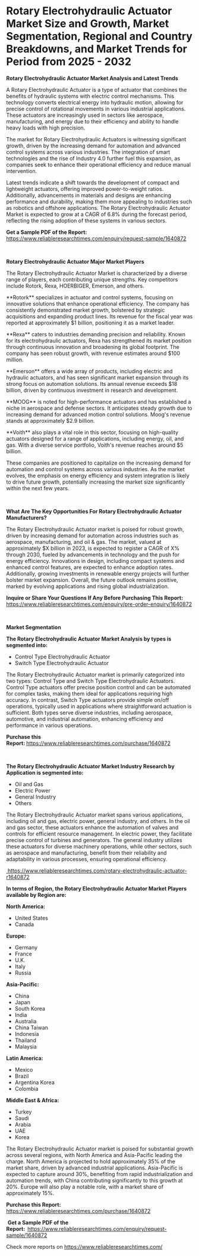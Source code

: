 <p><h1>Rotary Electrohydraulic Actuator Market Size and Growth, Market Segmentation, Regional and Country Breakdowns, and Market Trends for Period from 2025 -  2032</h1></p><p><strong>Rotary Electrohydraulic Actuator Market Analysis and Latest Trends</strong></p>
<p><p>A Rotary Electrohydraulic Actuator is a type of actuator that combines the benefits of hydraulic systems with electric control mechanisms. This technology converts electrical energy into hydraulic motion, allowing for precise control of rotational movements in various industrial applications. These actuators are increasingly used in sectors like aerospace, manufacturing, and energy due to their efficiency and ability to handle heavy loads with high precision.</p><p>The market for Rotary Electrohydraulic Actuators is witnessing significant growth, driven by the increasing demand for automation and advanced control systems across various industries. The integration of smart technologies and the rise of Industry 4.0 further fuel this expansion, as companies seek to enhance their operational efficiency and reduce manual intervention.</p><p>Latest trends indicate a shift towards the development of compact and lightweight actuators, offering improved power-to-weight ratios. Additionally, advancements in materials and designs are enhancing performance and durability, making them more appealing to industries such as robotics and offshore applications. The Rotary Electrohydraulic Actuator Market is expected to grow at a CAGR of 6.8% during the forecast period, reflecting the rising adoption of these systems in various sectors.</p></p>
<p><strong>Get a Sample PDF of the Report:&nbsp;</strong> <a href="https://www.reliableresearchtimes.com/enquiry/request-sample/1640872?utm_campaign=2222&utm_medium=2&utm_source=Github&utm_content=ia&utm_term=11042025&utm_id=rotary-electrohydraulic-actuator">https://www.reliableresearchtimes.com/enquiry/request-sample/1640872</a></p>
<p>&nbsp;</p>
<p><strong>Rotary Electrohydraulic Actuator Major Market Players</strong></p>
<p><p>The Rotary Electrohydraulic Actuator Market is characterized by a diverse range of players, each contributing unique strengths. Key competitors include Rotork, Rexa, HOERBIGER, Emerson, and others.</p><p>**Rotork** specializes in actuator and control systems, focusing on innovative solutions that enhance operational efficiency. The company has consistently demonstrated market growth, bolstered by strategic acquisitions and expanding product lines. Its revenue for the fiscal year was reported at approximately $1 billion, positioning it as a market leader.</p><p>**Rexa** caters to industries demanding precision and reliability. Known for its electrohydraulic actuators, Rexa has strengthened its market position through continuous innovation and broadening its global footprint. The company has seen robust growth, with revenue estimates around $100 million.</p><p>**Emerson** offers a wide array of products, including electric and hydraulic actuators, and has seen significant market expansion through its strong focus on automation solutions. Its annual revenue exceeds $18 billion, driven by continuous investment in research and development.</p><p>**MOOG** is noted for high-performance actuators and has established a niche in aerospace and defense sectors. It anticipates steady growth due to increasing demand for advanced motion control solutions. Moog's revenue stands at approximately $2.9 billion.</p><p>**Voith** also plays a vital role in this sector, focusing on high-quality actuators designed for a range of applications, including energy, oil, and gas. With a diverse service portfolio, Voith's revenue reaches around $5 billion.</p><p>These companies are positioned to capitalize on the increasing demand for automation and control systems across various industries. As the market evolves, the emphasis on energy efficiency and system integration is likely to drive future growth, potentially increasing the market size significantly within the next few years.</p></p>
<p>&nbsp;</p>
<p><strong>What Are The Key Opportunities For Rotary Electrohydraulic Actuator Manufacturers?</strong></p>
<p><p>The Rotary Electrohydraulic Actuator market is poised for robust growth, driven by increasing demand for automation across industries such as aerospace, manufacturing, and oil & gas. The market, valued at approximately $X billion in 2023, is expected to register a CAGR of X% through 2030, fueled by advancements in technology and the push for energy efficiency. Innovations in design, including compact systems and enhanced control features, are expected to enhance adoption rates. Additionally, growing investments in renewable energy projects will further bolster market expansion. Overall, the future outlook remains positive, marked by evolving applications and rising global industrialization.</p></p>
<p><strong>Inquire or Share Your Questions If Any Before Purchasing This Report:</strong> <a href="https://www.reliableresearchtimes.com/enquiry/pre-order-enquiry/1640872?utm_campaign=2222&utm_medium=2&utm_source=Github&utm_content=ia&utm_term=11042025&utm_id=rotary-electrohydraulic-actuator">https://www.reliableresearchtimes.com/enquiry/pre-order-enquiry/1640872</a></p>
<p>&nbsp;</p>
<p><strong>Market Segmentation</strong></p>
<p><strong>The Rotary Electrohydraulic Actuator Market Analysis by types is segmented into:</strong></p>
<p><ul><li>Control Type Electrohydraulic Actuator</li><li>Switch Type Electrohydraulic Actuator</li></ul></p>
<p><p>The Rotary Electrohydraulic Actuator market is primarily categorized into two types: Control Type and Switch Type Electrohydraulic Actuators. Control Type actuators offer precise position control and can be automated for complex tasks, making them ideal for applications requiring high accuracy. In contrast, Switch Type actuators provide simple on/off operations, typically used in applications where straightforward actuation is sufficient. Both types serve diverse industries, including aerospace, automotive, and industrial automation, enhancing efficiency and performance in various operations.</p></p>
<p><strong>Purchase this Report:&nbsp;</strong><a href="https://www.reliableresearchtimes.com/purchase/1640872?utm_campaign=2222&utm_medium=2&utm_source=Github&utm_content=ia&utm_term=11042025&utm_id=rotary-electrohydraulic-actuator">https://www.reliableresearchtimes.com/purchase/1640872</a></p>
<p>&nbsp;</p>
<p><strong>The Rotary Electrohydraulic Actuator Market Industry Research by Application is segmented into:</strong></p>
<p><ul><li>Oil and Gas</li><li>Electric Power</li><li>General Industry</li><li>Others</li></ul></p>
<p><p>The Rotary Electrohydraulic Actuator market spans various applications, including oil and gas, electric power, general industry, and others. In the oil and gas sector, these actuators enhance the automation of valves and controls for efficient resource management. In electric power, they facilitate precise control of turbines and generators. The general industry utilizes these actuators for diverse machinery operations, while other sectors, such as aerospace and manufacturing, benefit from their reliability and adaptability in various processes, ensuring operational efficiency.</p></p>
<p><a href="https://www.reliableresearchtimes.com/rotary-electrohydraulic-actuator-r1640872?utm_campaign=2222&utm_medium=2&utm_source=Github&utm_content=ia&utm_term=11042025&utm_id=rotary-electrohydraulic-actuator">&nbsp;https://www.reliableresearchtimes.com/rotary-electrohydraulic-actuator-r1640872</a></p>
<p><strong>In terms of Region, the Rotary Electrohydraulic Actuator Market Players available by Region are:</strong></p>
<p>
    <p> <strong> North America: </strong>
        <ul>
            <li>United States</li>
            <li>Canada</li>
        </ul>
        </p> 
    <p> <strong> Europe: </strong>
        <ul>
            <li>Germany</li>
            <li>France</li>
            <li>U.K.</li>
            <li>Italy</li>
            <li>Russia</li>
        </ul>
        </p> 
    <p> <strong> Asia-Pacific: </strong>
        <ul>
            <li>China</li>
            <li>Japan</li>
            <li>South Korea</li>
            <li>India</li>
            <li>Australia</li>
            <li>China Taiwan</li>
            <li>Indonesia</li>
            <li>Thailand</li>
            <li>Malaysia</li>
        </ul>
        </p> 
    <p> <strong> Latin America: </strong>
        <ul>
            <li>Mexico</li>
            <li>Brazil</li>
            <li>Argentina Korea</li>
            <li>Colombia</li>
        </ul>
        </p> 
    <p> <strong> Middle East & Africa: </strong>
        <ul>
            <li>Turkey</li>
            <li>Saudi</li>
            <li>Arabia</li>
            <li>UAE</li>
            <li>Korea</li>
        </ul>
    </p>
    </p>
<p><p>The Rotary Electrohydraulic Actuator market is poised for substantial growth across several regions, with North America and Asia-Pacific leading the charge. North America is projected to hold approximately 35% of the market share, driven by advanced industrial applications. Asia-Pacific is expected to capture around 30%, benefiting from rapid industrialization and automation trends, with China contributing significantly to this growth at 20%. Europe will also play a notable role, with a market share of approximately 15%.</p></p>
<p><strong>Purchase this Report: </strong><a href="https://www.reliableresearchtimes.com/purchase/1640872?utm_campaign=2222&utm_medium=2&utm_source=Github&utm_content=ia&utm_term=11042025&utm_id=rotary-electrohydraulic-actuator">https://www.reliableresearchtimes.com/purchase/1640872</a></p>
<p>&nbsp;<strong>Get a Sample PDF of the Report:&nbsp;&nbsp;</strong><a href="https://www.reliableresearchtimes.com/enquiry/request-sample/1640872?utm_campaign=2222&utm_medium=2&utm_source=Github&utm_content=ia&utm_term=11042025&utm_id=rotary-electrohydraulic-actuator">https://www.reliableresearchtimes.com/enquiry/request-sample/1640872</a></p>
<p><strong></strong></p>
<p>Check more reports on <a href="https://www.reliableresearchtimes.com/?utm_campaign=2222&utm_medium=2&utm_source=Github&utm_content=ia&utm_term=11042025&utm_id=rotary-electrohydraulic-actuator">https://www.reliableresearchtimes.com/</a></p>